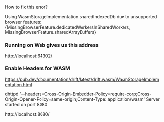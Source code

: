 How to fix this error?

Using WasmStorageImplementation.sharedIndexedDb due to unsupported browser features:
{MissingBrowserFeature.dedicatedWorkersInSharedWorkers, MissingBrowserFeature.sharedArrayBuffers}

### Running on Web gives us this address

http://localhost:64302/

### Enable Headers for WASM

https://pub.dev/documentation/drift/latest/drift.wasm/WasmStorageImplementation.html

dhttpd '--headers=Cross-Origin-Embedder-Policy=require-corp;Cross-Origin-Opener-Policy=same-origin;Content-Type: application/wasm'
Server started on port 8080

http://localhost:8080/

<!-- Cross-Origin-Opener-Policy: same-origin
Cross-Origin-Embedder-Policy: require-corp -->
